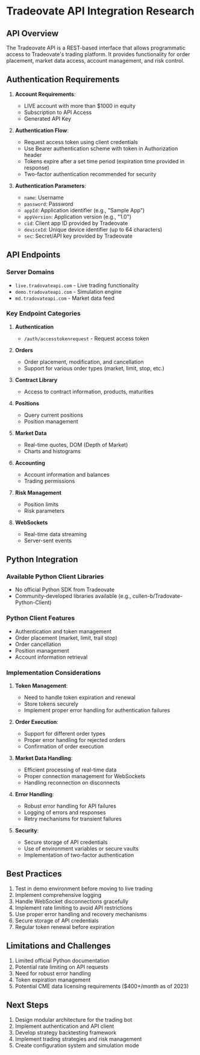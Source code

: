 # Tradeovate API Integration Research

## API Overview
The Tradeovate API is a REST-based interface that allows programmatic access to Tradeovate's trading platform. It provides functionality for order placement, market data access, account management, and risk control.

## Authentication Requirements
1. **Account Requirements**:
   - LIVE account with more than $1000 in equity
   - Subscription to API Access
   - Generated API Key

2. **Authentication Flow**:
   - Request access token using client credentials
   - Use Bearer authentication scheme with token in Authorization header
   - Tokens expire after a set time period (expiration time provided in response)
   - Two-factor authentication recommended for security

3. **Authentication Parameters**:
   - `name`: Username
   - `password`: Password
   - `appId`: Application identifier (e.g., "Sample App")
   - `appVersion`: Application version (e.g., "1.0")
   - `cid`: Client app ID provided by Tradeovate
   - `deviceId`: Unique device identifier (up to 64 characters)
   - `sec`: Secret/API key provided by Tradeovate

## API Endpoints

### Server Domains
- `live.tradovateapi.com` - Live trading functionality
- `demo.tradovateapi.com` - Simulation engine
- `md.tradovateapi.com` - Market data feed

### Key Endpoint Categories
1. **Authentication**
   - `/auth/accesstokenrequest` - Request access token

2. **Orders**
   - Order placement, modification, and cancellation
   - Support for various order types (market, limit, stop, etc.)

3. **Contract Library**
   - Access to contract information, products, maturities

4. **Positions**
   - Query current positions
   - Position management

5. **Market Data**
   - Real-time quotes, DOM (Depth of Market)
   - Charts and histograms

6. **Accounting**
   - Account information and balances
   - Trading permissions

7. **Risk Management**
   - Position limits
   - Risk parameters

8. **WebSockets**
   - Real-time data streaming
   - Server-sent events

## Python Integration

### Available Python Client Libraries
- No official Python SDK from Tradeovate
- Community-developed libraries available (e.g., cullen-b/Tradovate-Python-Client)

### Python Client Features
- Authentication and token management
- Order placement (market, limit, trail stop)
- Order cancellation
- Position management
- Account information retrieval

### Implementation Considerations
1. **Token Management**:
   - Need to handle token expiration and renewal
   - Store tokens securely
   - Implement proper error handling for authentication failures

2. **Order Execution**:
   - Support for different order types
   - Proper error handling for rejected orders
   - Confirmation of order execution

3. **Market Data Handling**:
   - Efficient processing of real-time data
   - Proper connection management for WebSockets
   - Handling reconnection on disconnects

4. **Error Handling**:
   - Robust error handling for API failures
   - Logging of errors and responses
   - Retry mechanisms for transient failures

5. **Security**:
   - Secure storage of API credentials
   - Use of environment variables or secure vaults
   - Implementation of two-factor authentication

## Best Practices
1. Test in demo environment before moving to live trading
2. Implement comprehensive logging
3. Handle WebSocket disconnections gracefully
4. Implement rate limiting to avoid API restrictions
5. Use proper error handling and recovery mechanisms
6. Secure storage of API credentials
7. Regular token renewal before expiration

## Limitations and Challenges
1. Limited official Python documentation
2. Potential rate limiting on API requests
3. Need for robust error handling
4. Token expiration management
5. Potential CME data licensing requirements ($400+/month as of 2023)

## Next Steps
1. Design modular architecture for the trading bot
2. Implement authentication and API client
3. Develop strategy backtesting framework
4. Implement trading strategies and risk management
5. Create configuration system and simulation mode

